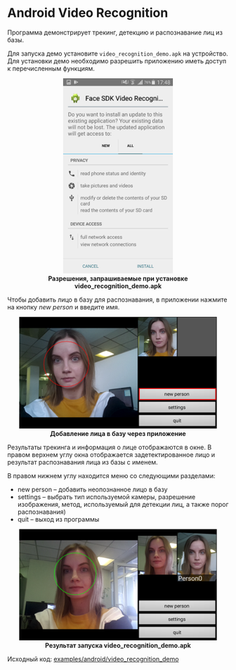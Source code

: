 # Android Video Recognition

Программа демонстрирует трекинг, детекцию и распознавание лиц из базы.

Для запуска демо установите `video_recognition_demo.apk` на устройство. Для установки демо необходимо разрешить приложению иметь доступ к перечисленным функциям.

<p align="center">
<img width="250" src="../../img/video_recognition_apk_permissions_en.png"><br>
<b>Разрешения, запрашиваемые при установке video_recognition_demo.apk</b>
</p>

Чтобы добавить лицо в базу для распознавания, в приложении нажмите на кнопку *new person* и введите имя.

<p align="center">
<img width="450" src="../../img/video_rec_new_person.png"><br>
<b>Добавление лица в базу через приложение</b>
</p>

Результаты трекинга и информация о лице отображаются в окне. В правом верхнем углу окна отображается задетектированное лицо и результат распознавания лица из базы с именем.

В правом нижнем углу находится меню со следующими разделами:
* new person – добавить неопознанное лицо в базу
* settings – выбрать тип используемой камеры, разрешение изображения, метод, используемый для детекции лиц, а также порог распознавания)
* quit – выход из программы

<p align="center">
<img width="450" src="../../img/video_rec_result.png"><br>
<b>Результат запуска video_recognition_demo.apk</b>
</p>

Исходный код: [examples/android/video_recognition_demo](../../../examples/android/video_recognition_demo)

